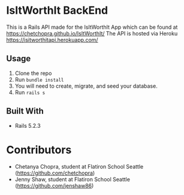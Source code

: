 # IsItWorthIt BackEnd

This is a Rails API made for the IsItWorthIt App which can be found at https://chetchopra.github.io/IsItWorthIt/
The API is hosted via Heroku https://isitworthitapi.herokuapp.com/

## Usage 
1. Clone the repo 
2. Run ```bundle install```
3. You will need to create, migrate, and seed your database.
4. Run ```rails s ```

## Built With
- Rails 5.2.3

# Contributors
- Chetanya Chopra, student at Flatiron School Seattle (https://github.com/chetchopra)
- Jenny Shaw, student at Flatiron School Seattle (https://github.com/jenshaw86)






